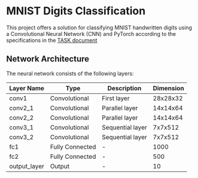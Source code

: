 # MNIST Digits Classification

This project offers a solution for classifying MNIST handwritten digits using a Convolutional Neural Network (CNN) and PyTorch according to the specifications in the [TASK document](TASK.md)

## Network Architecture

The neural network consists of the following layers:

| Layer Name   | Type           | Description               | Dimension     |
|--------------|----------------|---------------------------|---------------|
| conv1        | Convolutional  | First layer               | 28x28x32      |
| conv2_1      | Convolutional  | Parallel layer            | 14x14x64      |
| conv2_2      | Convolutional  | Parallel layer            | 14x14x64      |
| conv3_1      | Convolutional  | Sequential layer          | 7x7x512       |
| conv3_2      | Convolutional  | Sequential layer          | 7x7x512       |
| fc1          | Fully Connected| -                         | 1000          |
| fc2          | Fully Connected| -                         | 500           |
| output_layer | Output         | -                         | 10         